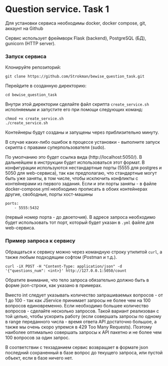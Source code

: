 # Question service. Task 1

Для установки сервиса необходимы docker, docker compose, git, аккаунт на Github

Сервис использует фреймворк Flask (backend), PostgreSQL (БД), gunicorn (HTTP server). 

### Запуск сервиса

Клонируйте репозиторий:

```
git clone https://github.com/Strokman/bewise_question_task.git
```

Перейдите в созданную директорию:

```
cd bewise_question_task
```

Внутри этой директории сделайте файл скрипта `create_service.sh`
исполняемым и запустите его при помощи следующих команд:

```
chmod +x create_service.sh
./create_service.sh
```

Контейнеры будут созданы и запущены через приблизительно минуту.

В случае каких-либо ошибок в процессе установки - выполните запуск скрипта с правами суперпользователя (sudo).

По умолчанию это будет ссылка вида (http://localhost:5050/). В дальнейшем в инструкции будет использоваться этот формат.
В конфигурации используютcя нестандартные порты (5555 для postgres и 5050 для web-сервиса), 
так как предполагаю, что стандартные могут быть уже заняты, в том числе, чтобы исключить конфликты
с контейнерами из первого задания. Если и эти порты заняты - в файле docker-compose.yml необходимо прописать
в обоих контейнерах другие, свободные, порты хост-машины

    ports:
        - 5555:5432

(первый номер порта - до двоеточия). В адресе запроса необходимо будет использовать тот порт, 
который будет указан в `.yml` файле для web-сервиса.

### Пример запроса к сервису

Обращаться к сервису можно через командную строку утилитой `curl`, а также любым подходящим софтом (Postman и т.д.).

```
curl -iX POST -H "Content-Type: application/json" -d '{"questions_num": <int>}' http://127.0.0.1:5050/count
```

Обратите внимание, что тело запроса обязательно должно быть в форме json-строки, как указано в примерах.

Вместо int следует указывать количество запрашиваемых вопросов - от 1 до 100 - так как JService принимает запросы
не более чем на 100 вопросов единовременно. Если необходимо большее количество вопросов - сделайте несколько запросов.
Такой вариант реализован с той целью, чтобы ускорить работу (если совершать запросы по одному в range переданного числа - 
время ответа API достаточно большое, а также мы очень скоро упремся в 429 Too Many Requests). Поэтому наиболее оптимально
совершать запросы к API пакетно и не более чем 100 вопросов за один запрос.

В соответствии с техзаданием сервис возвращает в формате json последний сохраненный в базе вопрос до текущего запроса,
или пустой объект, если в базе ничего нет.


